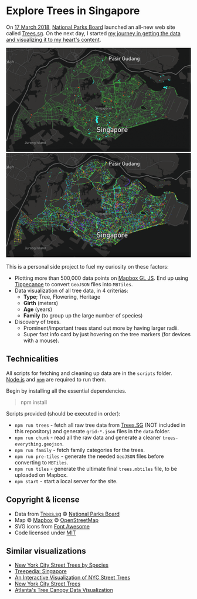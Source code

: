 Explore Trees in Singapore
===

On [17 March 2018](https://twitter.com/nparksbuzz/status/974857306734120960), [National Parks Board](https://www.nparks.gov.sg/) launched an all-new web site called [Trees.sg](http://trees.sg). On the next day, I started [my journey in getting the data](https://twitter.com/cheeaun/status/975272277926330369) [and visualizing it to my heart's content](https://twitter.com/cheeaun/status/976657582105362432).

![](screenshots/trees-type-map.png)
![](screenshots/trees-family-map.png)

This is a personal side project to fuel my curiosity on these factors:

- Plotting more than 500,000 data points on [Mapbox GL JS](https://www.mapbox.com/mapbox-gl-js/). End up using [Tippecanoe](https://github.com/mapbox/tippecanoe) to convert `GeoJSON` files into `MBTiles`.
- Data visualization of all tree data, in 4 criterias:
  - **Type**; Tree, Flowering, Heritage
  - **Girth** (meters)
  - **Age** (years)
  - **Family** (to group up the large number of species)
- Discovery of trees.
  - Prominent/important trees stand out more by having larger radii.
  - Super fast info card by just hovering on the tree markers (for devices with a mouse).

Technicalities
---

All scripts for fetching and cleaning up data are in the `scripts` folder. [Node.js](https://nodejs.org/en/) and [`npm`](https://www.npmjs.com/) are required to run them.

Begin by installing all the essential dependencies.

> npm install

Scripts provided (should be executed in order):

- `npm run trees` - fetch all raw tree data from [Trees.SG](http://trees.sg) (NOT included in this repository) and generate `grid-*.json` files in the `data` folder.
- `npm run chunk` - read all the raw data and generate a cleaner `trees-everything.geojson`.
- `npm run family` - fetch family categories for the trees.
- `npm run pre-tiles` - generate the needed `GeoJSON` files before converting to `MBTiles`.
- `npm run tiles` - generate the ultimate final `trees.mbtiles` file, to be uploaded on Mapbox.
- `npm start` - start a local server for the site.

Copyright & license
---

- Data from [Trees.sg](http://trees.sg) © [National Parks Board](http://www.nparks.gov.sg/)
- Map © [Mapbox](https://www.mapbox.com/about/maps/) © [OpenStreetMap](http://www.openstreetmap.org/about/)
- SVG icons from [Font Awesome](https://fontawesome.com/license)
- Code licensed under [MIT](https://cheeaun.mit-license.org/)

Similar visualizations
---

- [New York City Street Trees by Species](http://jillhubley.com/blog/nyctrees)
- [Treepedia: Singapore](http://senseable.mit.edu/treepedia/cities/singapore)
- [An Interactive Visualization of NYC Street Trees](https://www.cloudred.com/labprojects/nyctrees/)
- [New York City Street Trees](https://belindakanpetch.shinyapps.io/StreetTrees/)
- [Atlanta's Tree Canopy Data Visualization](http://www.beckyscheel.com/atl-tree-dataviz/)
